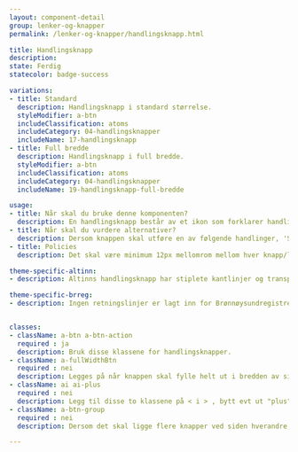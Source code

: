 ```yaml
---
layout: component-detail
group: lenker-og-knapper
permalink: /lenker-og-knapper/handlingsknapp.html

title: Handlingsknapp
description:
state: Ferdig
statecolor: badge-success

variations:
- title: Standard
  description: Handlingsknapp i standard størrelse.
  styleModifier: a-btn
  includeClassification: atoms
  includeCategory: 04-handlingsknapper
  includeName: 17-handlingsknapp
- title: Full bredde
  description: Handlingsknapp i full bredde.
  styleModifier: a-btn
  includeClassification: atoms
  includeCategory: 04-handlingsknapper
  includeName: 19-handlingsknapp-full-bredde

usage:
- title: Når skal du bruke denne komponenten?
  description: En handlingsknapp består av et ikon som forklarer handlingen samt beskrivende tekst. Denne skal benyttes i disse tilfellene; Legge til, laste opp, laste ned, laste inn flere. Full bredde brukes i tilfeller der knappen avslutter en liste og ikke står helt for seg selv.
- title: Når skal du vurdere alternativer?
  description: Dersom knappen skal utføre en av følgende handlinger, 'Send', 'Lagre', 'Neste'. I disse tilfellene benyttes vanlig knapp som har solid bakgrunnsfarge.
- title: Policies
  description: Det skal være minimum 12px mellomrom mellom hver knapp/lenke. Dersom det skal legges flere knapper ved siden hverandre, legges de inn i < div class="a-btn-group" > </ div >.

theme-specific-altinn:
- description: Altinns handlingsknapp har stiplete kantlinjer og transparent fyll. Siden knappen bare er 36px høy, er det avsatt et område over og under, slik at touch target blir 48px.

theme-specific-brreg:
- description: Ingen retningslinjer er lagt inn for Brønnøysundregistrene enda.


classes:
- className: a-btn a-btn-action
  required : ja
  description: Bruk disse klassene for handlingsknapper.
- className: a-fullWidthBtn
  required : nei
  description: Legges på når knappen skal fylle helt ut i bredden av sin container.
- className: ai ai-plus
  required : nei
  description: Legg til disse to klassene på < i > , bytt evt ut "plus" med ikonet som skal brukes.
- className: a-btn-group
  required : nei
  description: Dersom det skal ligge flere knapper ved siden hverandre, legg en < div > rundt knappene med klassen a-btn-group.

---
```

